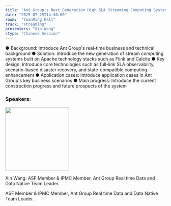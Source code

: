 ```yaml
---
title: "Ant Group's Next Generation High SLA Streaming Computing System Built on Apache Technology Stack"
date: "2025-07-25T14:30:00"
room:  "YuanMing Hall"
track: "streaming"
presenters: "Xin Wang"
stype: "Chinese Session"
---
```


● Background: Introduce Ant Group's real-time business and technical background
● Solution: Introduce the new generation of stream computing systems built on Apache technology stacks such as Flink and Calcite
● Key design: Introduce core technologies such as full-link SLA observability, scenario-based disaster recovery, and state-compatible computing enhancement
● Application cases: Introduce application cases in Ant Group's key business scenarios
● Main progress: Introduce the current construction progress and future prospects of the system


### Speakers:


<img src="https://sessionize.com/image/3431-400o400o1-W4FtSbysmF3yQTCTtNkpiH.jpg" width="200" /><br/>

Xin Wang: ASF Member & IPMC Member,  Ant Group Real time Data and Data Native Team Leader.

ASF Member & IPMC Member,  Ant Group Real time Data and Data Native Team Leader.